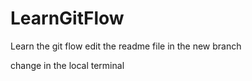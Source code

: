 # LearnGitFlow
Learn the git flow 
edit the readme file in the new branch

change in the local terminal
